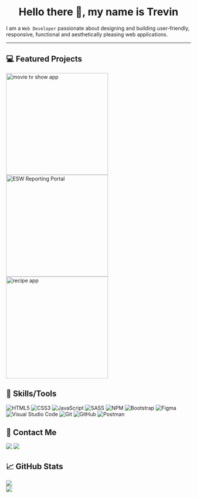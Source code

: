 <h1 align="center">Hello there 👋, my name is Trevin</h1> 

<p>I am a <code>Web Developer</code> passionate about designing and building user-friendly, responsive, functional and aesthetically pleasing web applications. </p>
<hr> 

## 💻 Featured Projects

<p align="left">
   <a href="https://github.com/trevinshu/movietvapp"><img width="278" src="https://denvercoder1-github-readme-stats.vercel.app/api/pin/?username=trevinshu&repo=movietvapp&title_color=70a5fd&icon_color=bf91f3&text_color=38bdae&bg_color=1a1b27&show_icons=false" alt="movie tv show app"/></a> 
   <a href="https://github.com/trevinshu/ESW-Reporting-Portal-Scrubbed"><img width="278" src="https://denvercoder1-github-readme-stats.vercel.app/api/pin/?username=trevinshu&repo=ESW-Reporting-Portal-Scrubbed&title_color=70a5fd&icon_color=bf91f3&text_color=38bdae&bg_color=1a1b27&show_icons=false" alt="ESW Reporting Portal" /></a> 
   <a href="https://github.com/trevinshu/recipeapp"><img width="278" src="https://denvercoder1-github-readme-stats.vercel.app/api/pin/?username=trevinshu&repo=recipeapp&title_color=70a5fd&icon_color=bf91f3&text_color=38bdae&bg_color=1a1b27&show_icons=false" alt="recipe app" /></a>
</p>


## 🧰 Skills/Tools
![HTML5](https://img.shields.io/badge/html5-%23E34F26.svg?style=for-the-badge&logo=html5&logoColor=white) ![CSS3](https://img.shields.io/badge/css3-%231572B6.svg?style=for-the-badge&logo=css3&logoColor=white) ![JavaScript](https://img.shields.io/badge/javascript-%23323330.svg?style=for-the-badge&logo=javascript&logoColor=%23F7DF1E) ![SASS](https://img.shields.io/badge/SASS-hotpink.svg?style=for-the-badge&logo=SASS&logoColor=white) ![NPM](https://img.shields.io/badge/NPM-%23000000.svg?style=for-the-badge&logo=npm&logoColor=white) ![Bootstrap](https://img.shields.io/badge/bootstrap-%23563D7C.svg?style=for-the-badge&logo=bootstrap&logoColor=white) ![Figma](https://img.shields.io/badge/figma-%23F24E1E.svg?style=for-the-badge&logo=figma&logoColor=white) ![Visual Studio Code](https://img.shields.io/badge/Visual%20Studio%20Code-0078d7.svg?style=for-the-badge&logo=visual-studio-code&logoColor=white) ![Git](https://img.shields.io/badge/git-%23F05033.svg?style=for-the-badge&logo=git&logoColor=white) ![GitHub](https://img.shields.io/badge/github-%23121011.svg?style=for-the-badge&logo=github&logoColor=white) ![Postman](https://img.shields.io/badge/Postman-FF6C37?style=for-the-badge&logo=postman&logoColor=white) 

## 📲 Contact Me
[<img src="https://img.shields.io/badge/linkedin-%230077B5.svg?style=for-the-badge&logo=linkedin&logoColor=white">](https://www.linkedin.com/in/trevin-shu/)
[<img src="https://img.shields.io/badge/Gmail-D14836?style=for-the-badge&logo=gmail&logoColor=white">](mailto:trevinshu2008@gmail.com)

## 📈 GitHub Stats

<p align="left"> 
   <a href="https://github.com/DenverCoder1/github-readme-streak-stats">
      <img src="https://streak-stats.demolab.com?user=trevinshu&theme=tokyonight" style="margin-right:1rem;"/>
   </a> 
 <br>
   <a href="https://github.com/anuraghazra/github-readme-stats"> 
      <img src="https://github-readme-stats.vercel.app/api/top-langs/?username=trevinshu&layout=compact&theme=tokyonight"/>
   </a>
</p>
